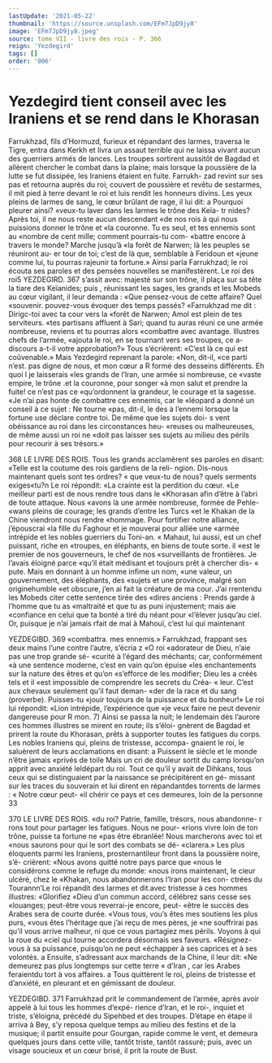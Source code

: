 ```yaml
---
lastUpdate: '2021-05-22'
thumbnail: 'https://source.unsplash.com/EFm7JpD9jy8'
image: 'EFm7JpD9jy8.jpeg'
source: tome VII - livre des rois - P. 366
reign: 'Yezdegird'
tags: []
order: '006'
---
```


# Yezdegird tient conseil avec les Iraniens et se rend dans le Khorasan

Farrukhzad, fils d’Hormuzd, furieux et répandant
des larmes, traversa le Tigre, entra dans Kerkh et livra un assaut terrible qui ne laissa vivant aucun des guerriers armés de lances. Les troupes sortirent aussitôt de Bagdad et allèrent chercher le combat dans la plaine; mais lorsque la poussière de la lutte se fut dissipée, les Iraniens étaient en fuite. Farrukh-
zad revint sur ses pas et retourna auprès du roi; couvert de poussière et revêtu de sestarmes, il mit pied à terre devant le roi et luis rendit les honneurs divins. Les yeux pleins de larmes de sang, le cœur brûlant de rage, il lui dit: a Pourquoi pleurer ainsi? «veux-tu laver dans les larmes le trône des Keïa-
tr nides? Après toi, il ne nous reste aucun descendant «de nos rois à qui nous puissions donner le trône et
«la couronne. Tu es seul, et tes ennemis sont au «nombre de cent mille; comment pourrais-tu com- «battre encore à travers le monde? Marche jusqu’à
«la forêt de Narwen; là les peuples se réuniront au-
er tour de toi; c’est de là que, semblable à Feridoun et «jeune comme lui, tu pourras rajeunir ta fortune.»
Ainsi parla Farrukhzad; le roi écouta ses paroles et des pensées nouvelles se manifestèrent. Le roi des roi5
YEZDEGIRD. 367 s’assit avec: majesté sur son trône, il plaça sur sa
tête la tiare des Keïanides; puis , réunissant les sages,
les grands et les Mobeds au cœur vigilant, il leur demanda : «Que pensez-vous de cette affaire? Quel «souvenir. pouvez-vous évoquer des temps passés? «Farrukhzad me dit : Dirigc-toi avec ta cour vers la «forêt de Narwen; Amol est plein de tes serviteurs. «tes partisans affluent à Sari; quand tu auras réuni
ce une armée nombreuse, reviens et tu pourras alors «combattre avec avantage. lllustres chefs de l’armée,
«ajouta le roi, en se tournant vers ses troupes, ce a- discours a-t-il votre approbation?» Tous s’écrièrent:
«C’est là ce qui est coûvenable.»
Mais Yezdegird reprenant la parole: «Non, dit-il, «ce parti n’est. pas digne de nous, et mon cœur a
R formé des desseins différents. Eh quoi l je laisserais «les grands de l’lran, une armée si nombreuse, ce «vaste empire, le trône .et la couronne, pour songer «à mon salut et prendre la fuite! ce n’est pas ce «qu’ordonnent la grandeur, le courage et la sagesse. «Je n’ai pas honte de combattre ces ennemis, car le «léopard a donné un conseil à ce sujet : Ne tourne
«pas, dit-il, le des à l’ennemi lorsque la fortune
use déclare contre toi. De même que les sujets doi-
s vent obéissance au roi dans les circonstances heu- «reuses ou malheureuses, de même aussi un roi ne «doit pas laisser ses sujets au milieu des périls pour recourir à ses trésors.»

368 LE LIVRE DES ROIS.
Tous les grands acclamèrent ses paroles en disant:
«Telle est la coutume des rois gardiens de la reli- ngion. Dis-nous maintenant quels sont tes ordres? « que veux-tu de nous? quels serments exiges«tu?n Le roi répondit: «La crainte est la perdition du cœur.
«Le meilleur parti est de nous rendre tous dans le «Khorasan afin d’être à l’abri de toute attaque. Nous
«avons là une armée nombreuse, formée de Pehle-
«wans pleins de courage; les grands d’entre les Turcs
«et le Khakan de la Chine viendront nous rendre «hommage. Pour fortifier notre alliance, j’épouscrai
«la fille du Faghour et je mouverai pour alliée une «armée intrépide et les nobles guerriers du Toni-an.
« Mahaut, lui aussi, est un chef puissant, riche en «troupes, en éléphants, en biens de toute sorte. il
«est le premier de nos gouverneurs, le chef de nos «surveillants de frontières. Je l’avais éloigné parce
«qu’il était médisant et toujours prêt à chercher dis-
« pute. Mais en donnant à un homme infime un nom, «une valeur, un gouvernement, des éléphants, des «sujets et une province, malgré son originehumble
«et obscure, j’en ai fait la créature de ma cour. J’ai
rrentendu les Mobeds citer cette sentence tirée des «dires anciens : Prends garde à l’homme que tu as «maltraité et que tu as puni injustement; mais aie «confiance en celui que ta bonté a tiré du néant pour «l’élever jusqu’au ciel. Or, puisque je n’ai jamais
rfait de mal à Mahouï, c’est lui qui maintenant

YEZDEGIBD. 369 «combattra. mes ennemis.» Farrukhzad, frappant
ses deux mains l’une contre l’autre, s’écria z «O roi «adorateur de Dieu, n’aie pas une trop grande sé- «curité à l’égard des méchants; car, conformément
«à une sentence moderne, c’est en vain qu’on épuise
«les enchantements sur la nature des êtres et qu’on «s’efforce de les modifier; Dieu les a créés tels et il
«est impossible de comprendre les secrets du Créa- « leur. C’est aux chevaux seulement qu’il faut deman-
«der de la race et du sang (proverbe). Puisses-tu «jouir toujours de la puissance et du bonheur!» Le roi lui répondit: «Lion intrépide, l’expérience que
«je veux faire ne peut devenir dangereuse pour R mon. 7)
Ainsi se passa la nuit; le lendemain dès l’aurore
ces hommes illustres se mirent en route; ils s’éloi- gnèrent de Bagdad et prirent la route du Khorasan, prêts à supporter toutes les fatigues du corps. Les nobles Iraniens qui, pleins de tristesse, accompa- gnaient le roi, le saluèrent de leurs acclamations en disant: a Puissent le siècle et le monde n’être jamais «privés de toile Mais un cri de douleur sortit du camp lorsqu’on apprit avec anxiété leldépart du roi.
Tout ce qu’il y avait de Dihkans, tous ceux qui se distinguaient par la naissance se précipitèrent en gé- missant sur les traces du souverain et lui dirent en répandantdes torrents de larmes : « Notre cœur peut-
«il chérir ce pays et ces demeures, loin de la personne
33

370 LE LIVRE DES ROIS.
«du roi? Patrie, famille, trésors, nous abandonne-
r rons tout pour partager les fatigues. Nous ne pour- «rions vivre loin de ton trône, puisse ta fortune ne «pas être ébranlée! Nous marcherons avec toi et
«nous saurons pour qui le sort des combats se dé- «clarera.» Les plus éloquents parmi les Iraniens, prosternantileur front dans la poussière noire, s’é- crièrent: «Nous avons quitté notre pays parce que «nous le considérons comme le refuge du monde: «nous irons maintenant, le cieur ulcéré, chez le «Khakan, nous abandonnerons l’lran pour les con- ctrées du Tourannn’Le roi répandit des larmes et
dit.avec tristesse à ces hommes illustres: «Glorifiez «Dieu d’un commun accord, célébrez sans cesse ses «louanges; peut-être vous reverrai-je encore, peut- «être le succès des Arabes sera de courte durée.
«Vous tous, vou’s êtes mes soutiens les plus purs,
«vous êtes l’héritage que j’ai reçu de mes pères, je
«ne souffrirai pas qu’il vous arrive malheur, ni que
ce vous partagiez mes périls. Voyons à qui la roue du «ciel qui tourne accordera désormais ses faveurs. «Résignez-vous à sa puissance, puisqu’on ne peut «échapper à ses caprices et à ses volontés. a Ensuite, s’adressant aux marchands de la Chine, il leur dit: «Ne demeurez pas plus longtemps sur cette terre « d’Iran , car les Arabes feraientdu tort à vos affaires. a Tous quittèrent le roi, pleins de tristesse et d’anxiété,
en pleurant et en gémissant de douleur.

YEZDEGIBD. 371 Farrukhzad prit le commandement de l’armée,
après avoir appelé à lui tous les hommes d’expé-
rience d’lran, et le roi-, inquiet et triste, s’éloigna,
précédé du Sipehbed et des troupes. D’étape en
étape il arriva à Bey, s’y reposa quelque temps au
milieu des festins et de la musique; il partit ensuite pour Gourgan, rapide comme le vent, et demeura quelques jours dans cette ville, tantôt triste, tantôt rassuré; puis, avec un visage soucieux et un cœur
brisé, il prit la route de Bust.
